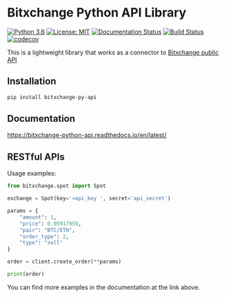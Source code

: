 # Bitxchange Python API Library
[![Python 3.6](https://img.shields.io/badge/python-3.6+-blue.svg)](https://www.python.org/downloads/release/python-360/)
[![License: MIT](https://img.shields.io/badge/License-MIT-yellow.svg)](https://opensource.org/licenses/MIT)
[![Documentation Status](https://readthedocs.org/projects/bitxchange-python-api/badge/?version=latest)](https://bitxchange-python-api.readthedocs.io/en/latest/?badge=latest)
[![Build Status](https://travis-ci.com/Wozinga/bitxchange_python_api.svg?branch=master)](https://travis-ci.com/Wozinga/bitxchange_python_api)
[![codecov](https://codecov.io/gh/Wozinga/bitxchange_python_api/branch/master/graph/badge.svg?token=V9JR3JRFEN)](https://codecov.io/gh/Wozinga/bitxchange_python_api)

This is a lightweight library that works as a connector to [Bitxchange public API](https://bitxchange-python-api.readthedocs.io/en/latest/)


## Installation
```bash
pip install bitxchange-py-api
```

## Documentation
https://bitxchange-python-api.readthedocs.io/en/latest/

## RESTful APIs
Usage examples:
```python
from bitxchange.spot import Spot

exchange = Spot(key='<api_key ', secret='api_secret')

params = {
    "amount": 1,
    "price": 0.05917959,
    "pair": "BTC/ETH",
    "order_type": 2,
    "type": "sell"
}

order = client.create_order(**params)

print(order)
```
You can find more examples in the documentation at the link above.
